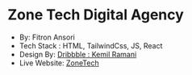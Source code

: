 # Zone Tech Digital Agency

- By: Fitron Ansori
- Tech Stack : HTML, TailwindCss, JS, React
- Design By: [Dribbble : Kemil Ramani](https://dribbble.com/shots/19543327-Digital-Agency-Website-Design)
- Live Website: [ZoneTech]()
